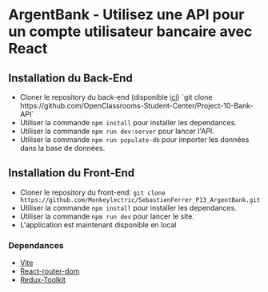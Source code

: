 # ArgentBank - Utilisez une API pour un compte utilisateur bancaire avec React

## Installation du Back-End
- Cloner le repository du back-end (disponible [ici]([https://github.com/OpenClassrooms-Student-Center/P9-front-end-dashboard](https://github.com/OpenClassrooms-Student-Center/Project-10-Bank-API)))  
`git clone https://github.com/OpenClassrooms-Student-Center/Project-10-Bank-API`
- Utiliser la commande `npm install` pour installer les dependances.   
- Utiliser la commande `npm run dev:server` pour lancer l'API.
- Utiliser la commande `npm run populate-db` pour importer les données dans la base de données.

## Installation du Front-End
- Cloner le repository du front-end:
`git clone https://github.com/Monkeylectric/SebastienFerrer_P13_ArgentBank.git`
- Utiliser la commande `npm install` pour installer les dependances.   
- Utiliser la commande `npm run dev` pour lancer le site.
- L'application est maintenant disponible en local

### Dependances
- [Vite](https://vitejs.dev/)
- [React-router-dom](https://reactrouter.com/en/main)
- [Redux-Toolkit](https://redux-toolkit.js.org/)
